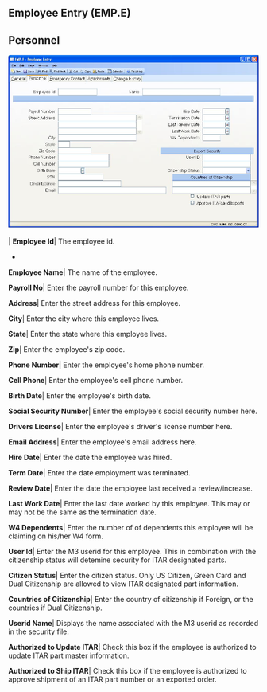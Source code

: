## Employee Entry (EMP.E)
<PageHeader />

## Personnel

![](./EMP-E-2.jpg)

| **Employee Id**|  The employee id.

-  
**Employee Name**|  The name of the employee.

**Payroll No**|  Enter the payroll number for this employee.

**Address**|  Enter the street address for this employee.

**City**|  Enter the city where this employee lives.

**State**|  Enter the state where this employee lives.

**Zip**|  Enter the employee's zip code.

**Phone Number**|  Enter the employee's home phone number.

**Cell Phone**|  Enter the employee's cell phone number.

**Birth Date**|  Enter the employee's birth date.

**Social Security Number**|  Enter the employee's social security number here.

**Drivers License**|  Enter the employee's driver's license number here.

**Email Address**|  Enter the employee's email address here.

**Hire Date**|  Enter the date the employee was hired.

**Term Date**|  Enter the date employment was terminated.

**Review Date**|  Enter the date the employee last received a review/increase.

**Last Work Date**|  Enter the last date worked by this employee. This may or
may not be the same as the termination date.

**W4 Dependents**|  Enter the number of of dependents this employee will be
claiming on his/her W4 form.

**User Id**|  Enter the M3 userid for this employee. This in combination with
the citizenship status will detemine security for ITAR designated parts.

**Citizen Status**|  Enter the citizen status. Only US Citizen, Green Card and
Dual Citizenship are allowed to view ITAR designated part information.

**Countries of Citizenship**|  Enter the country of citizenship if Foreign, or
the countries if Dual Citizenship.

**Userid Name**|  Displays the name associated with the M3 userid as recorded
in the security file.

**Authorized to Update ITAR**|  Check this box if the employee is authorized
to update ITAR part master information.

**Authorized to Ship ITAR**|  Check this box if the employee is authorized to
approve shipment of an ITAR part number or an exported order.


<badge text= "Version 8.10.57 " vertical="middle" />

<PageFooter />
